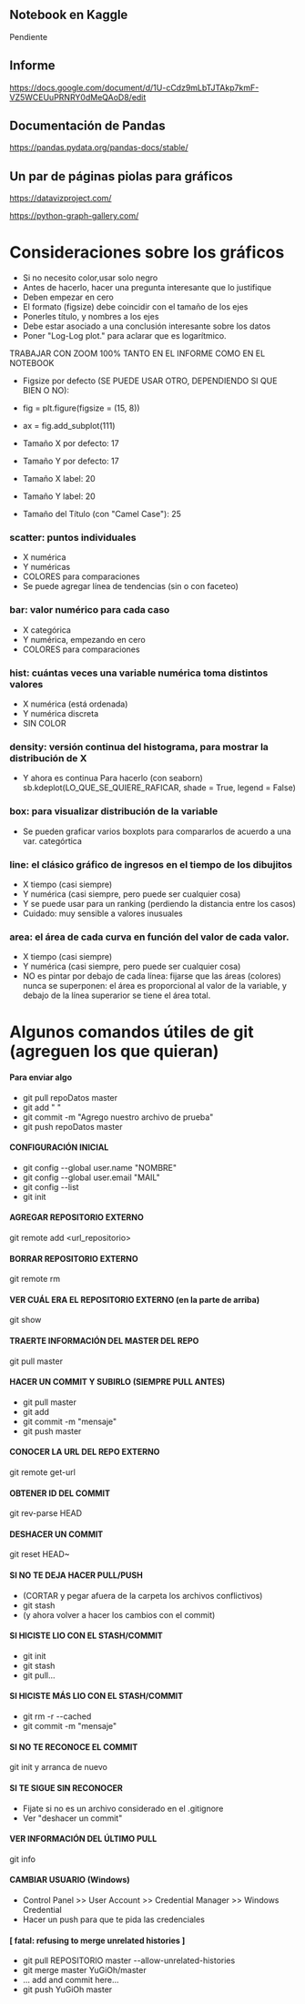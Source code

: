## Notebook en Kaggle
Pendiente

## Informe
https://docs.google.com/document/d/1U-cCdz9mLbTJTAkp7kmF-VZ5WCEUuPRNRY0dMeQAoD8/edit

## Documentación de Pandas
https://pandas.pydata.org/pandas-docs/stable/

## Un par de páginas piolas para gráficos
https://datavizproject.com/

https://python-graph-gallery.com/

# Consideraciones sobre los gráficos
- Si no necesito color,usar solo negro
- Antes de hacerlo, hacer una pregunta interesante que lo justifique
- Deben empezar en cero
- El formato (figsize) debe coincidir con el tamaño de los ejes
- Ponerles título, y nombres a los ejes
- Debe estar asociado a una conclusión interesante sobre los datos
- Poner "Log-Log plot." para aclarar que es logarítmico.

TRABAJAR CON ZOOM 100% TANTO EN EL INFORME COMO EN EL NOTEBOOK
- Figsize por defecto (SE PUEDE USAR OTRO, DEPENDIENDO SI QUE BIEN O NO): 
- fig = plt.figure(figsize = (15,  8))
- ax = fig.add_subplot(111)

- Tamaño X por defecto: 17
- Tamaño Y por defecto: 17
- Tamaño X label: 20
- Tamaño Y label: 20
- Tamaño del Título (con "Camel Case"): 25

### scatter: puntos individuales
- X numérica
- Y numéricas
- COLORES para comparaciones
- Se puede agregar línea de tendencias (sin o con faceteo)

### bar: valor numérico para cada caso
- X categórica
- Y numérica, empezando en cero
- COLORES para comparaciones

### hist: cuántas veces una variable numérica toma distintos valores
- X numérica (está ordenada)
- Y numérica discreta
- SIN COLOR

### density: versión continua del histograma, para mostrar la distribución de X
- Y ahora es continua
Para hacerlo (con seaborn)
sb.kdeplot(LO_QUE_SE_QUIERE_RAFICAR, shade = True, legend = False)


### box: para visualizar distribución de la variable
- Se pueden graficar varios boxplots para compararlos de acuerdo a una var. categórtica

### line: el clásico gráfico de ingresos en el tiempo de los dibujitos
- X tiempo (casi siempre)
- Y numérica (casi siempre, pero puede ser cualquier cosa)
- Y se puede usar para un ranking (perdiendo la distancia entre los casos)
- Cuidado: muy sensible a valores inusuales

### area: el área de cada curva en función del valor de cada valor.
- X tiempo (casi siempre)
- Y numérica (casi siempre, pero puede ser cualquier cosa)
- NO es pintar por debajo de cada línea: fijarse que las áreas
   (colores) nunca se superponen: el área es proporcional al 
	  valor de la variable, y debajo de la línea superarior se 
	 tiene el área total.




# Algunos comandos útiles de git (agreguen los que quieran)

####  Para enviar algo 
- git pull repoDatos master
- git add " "
- git commit -m "Agrego nuestro archivo de prueba"
- git push repoDatos master


#### CONFIGURACIÓN INICIAL
- git config --global user.name "NOMBRE"
- git config --global user.email "MAIL"
- git config --list
- git init

#### AGREGAR REPOSITORIO EXTERNO
git remote add <nombre> <url_repositorio>

#### BORRAR REPOSITORIO EXTERNO
git remote rm <nombre>

#### VER CUÁL ERA EL REPOSITORIO EXTERNO (en la parte de arriba)
git show

#### TRAERTE INFORMACIÓN DEL MASTER DEL REPO
git pull <nombre> master

#### HACER UN COMMIT Y SUBIRLO (SIEMPRE PULL ANTES)
- git pull <nombre> master
- git add <algo>
- git commit -m "mensaje"
- git push <nombre> master

#### CONOCER LA URL DEL REPO EXTERNO
git remote get-url <nombre>

#### OBTENER ID DEL COMMIT
git rev-parse HEAD 

#### DESHACER UN COMMIT
git reset HEAD~

#### SI NO TE DEJA HACER PULL/PUSH 
- (CORTAR y pegar afuera de la carpeta los archivos conflictivos)
- git stash
- (y ahora volver a hacer los cambios con el commit)

#### SI HICISTE LIO CON EL STASH/COMMIT
- git init
- git stash
- git pull...

#### SI HICISTE MÁS LIO CON EL STASH/COMMIT
- git rm -r --cached <carpeta>
- git commit -m "mensaje"

#### SI NO TE RECONOCE EL COMMIT
git init y arranca de nuevo

#### SI TE SIGUE SIN RECONOCER
- Fijate si no es un archivo considerado en el .gitignore
- Ver "deshacer un commit"

#### VER INFORMACIÓN DEL ÚLTIMO PULL
git info

#### CAMBIAR USUARIO (Windows)
- Control Panel >> User Account >> Credential Manager >> Windows Credential
- Hacer un push para que te pida las credenciales

#### [ fatal: refusing to merge unrelated histories ]
- git pull REPOSITORIO master --allow-unrelated-histories
- git merge master YuGiOh/master
- ... add and commit here...
- git push YuGiOh master

